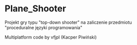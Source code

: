 # Plane_Shooter
Projekt gry typu "top-down shooter" na zaliczenie przedmiotu "proceduralne języki programowania"

Multiplatform code by vfjpl (Kacper Piwiński)
